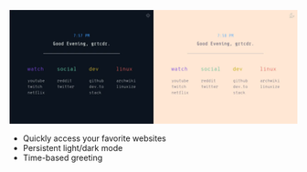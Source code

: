 ![Startpage 2](preview.webp)

- Quickly access your favorite websites
- Persistent light/dark mode
- Time-based greeting
